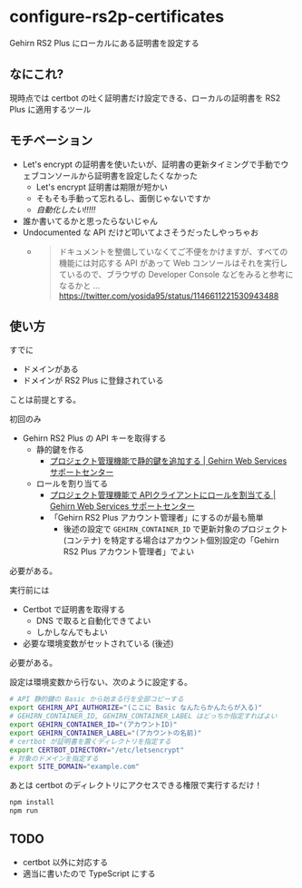 configure-rs2p-certificates
===
Gehirn RS2 Plus にローカルにある証明書を設定する

なにこれ?
---
現時点では certbot の吐く証明書だけ設定できる、ローカルの証明書を RS2 Plus に適用するツール

モチベーション
---
- Let's encrypt の証明書を使いたいが、証明書の更新タイミングで手動でウェブコンソールから証明書を設定したくなかった
    * Let's encrypt 証明書は期限が短かい
    * そもそも手動って忘れるし、面倒じゃないですか
    * *自動化したい!!!!!*
- 誰か書いてるかと思ったらないじゃん
- Undocumented な API だけど叩いてよさそうだったしやっちゃお
    * > ドキュメントを整備していなくてご不便をかけますが、すべての機能には対応する API があって Web コンソールはそれを実行しているので、ブラウザの Developer Console などをみると参考になるかと …
      > https://twitter.com/yosida95/status/1146611221530943488

使い方
---

すでに

- ドメインがある
- ドメインが RS2 Plus に登録されている

ことは前提とする。

初回のみ

- Gehirn RS2 Plus の API キーを取得する
  + 静的鍵を作る
    * [プロジェクト管理機能で静的鍵を追加する \| Gehirn Web Services サポートセンター](https://support.gehirn.jp/manual/project/add-statickey/)
  + ロールを割り当てる
    * [プロジェクト管理機能で APIクライアントにロールを割当てる \| Gehirn Web Services サポートセンター](https://support.gehirn.jp/manual/project/apply-role-to-apikey/)
    * 「Gehirn RS2 Plus アカウント管理者」にするのが最も簡単
        - 後述の設定で `GEHIRN_CONTAINER_ID` で更新対象のプロジェクト (コンテナ) を特定する場合はアカウント個別設定の「Gehirn RS2 Plus アカウント管理者」でよい

必要がある。

実行前には

- Certbot で証明書を取得する
  + DNS で取ると自動化できてよい
  + しかしなんでもよい
- 必要な環境変数がセットされている (後述)

必要がある。

設定は環境変数から行ない、次のように設定する。

```sh
# API 静的鍵の Basic から始まる行を全部コピーする
export GEHIRN_API_AUTHORIZE="(ここに Basic なんたらかんたらが入る)"
# GEHIRN_CONTAINER_ID, GEHIRN_CONTAINER_LABEL はどっちか指定すればよい
export GEHIRN_CONTAINER_ID="(アカウントID)"
export GEHIRN_CONTAINER_LABEL="(アカウントの名前)"
# certbot が証明書を置くディレクトリを指定する
export CERTBOT_DIRECTORY="/etc/letsencrypt"
# 対象のドメインを指定する
export SITE_DOMAIN="example.com"
```

あとは certbot のディレクトリにアクセスできる権限で実行するだけ！

```sh
npm install
npm run
```

TODO
---
- certbot 以外に対応する
- 適当に書いたので TypeScript にする
